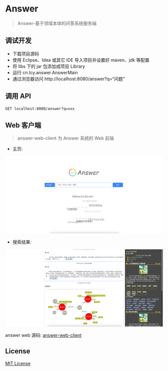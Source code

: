 # Answer

> Answer-基于领域本体的问答系统服务端

## 调试开发
* 下载项目源码
* 使用 Eclipse、Idea 或其它 IDE 导入项目并设置好 maven、jdk 等配置
* 将 libs 下的 jar 包添加成项目 Library
* 运行 cn.lcy.answer.AnswerMain
* 通过浏览器访问 http://localhost:8080/answer?q=“问题”
## 调用 API
```
GET localhost:8080/answer?q=xxx
```

## Web 客户端
> answer-web-client 为 Answer 系统的 Web 前端

* 主页:

![image](./screenShots/主页.png)

* 搜索结果:

![image](./screenShots/搜索结果-1.png)

answer web 源码: [answer-web-client](https://github.com/YueHub/answer-web-client)

## License
[MIT License](https://github.com/YueHub/Answer/blob/master/LICENSE.md)
